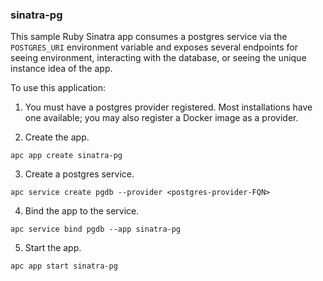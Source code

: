 ### sinatra-pg

This sample Ruby Sinatra app consumes a postgres service via the `POSTGRES_URI` environment variable and exposes several endpoints for seeing environment, interacting with the database, or seeing the unique instance idea of the app.

To use this application:

1. You must have a postgres provider registered. Most installations have one available; you may also register a Docker image as a provider.

2. Create the app.

```console
apc app create sinatra-pg
```

3. Create a postgres service.

```console
apc service create pgdb --provider <postgres-provider-FQN>
```

4. Bind the app to the service.

```console
apc service bind pgdb --app sinatra-pg
```

5. Start the app.

```console
apc app start sinatra-pg
```
